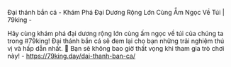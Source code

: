 Đại thánh bắn cá - Khám Phá Đại Dương Rộng Lớn Cùng Ẵm Ngọc Về Túi | 79king - 

Hãy cùng khám phá đại dương rộng lớn cùng ấm ngọc về túi của chúng ta trong #79king! Đại thánh bắn cá sẽ đem lại cho bạn những trải nghiệm thú vị và hấp dẫn nhất. 🎉 Bạn sẽ không bao giờ thất vọng khi tham gia trò chơi này! - https://79king.day/dai-thanh-ban-ca/ 
